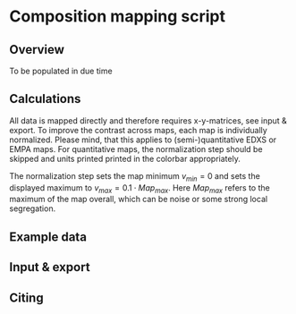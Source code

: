 # Composition mapping script
## Overview
To be populated in due time


## Calculations
All data is mapped directly and therefore requires x-y-matrices, see input & export.
To improve the contrast across maps, each map is individually normalized. Please mind, that this applies to (semi-)quantitative EDXS or EMPA maps.
For quantitative maps, the normalization step should be skipped and units printed printed in the colorbar appropriately.

The normalization step sets the map minimum $v_{min} = 0$ and sets the displayed maximum to $v_{max} = 0.1 \cdot Map_{max}$.
Here $Map_{max}$ refers to the maximum of the map overall, which can be noise or some strong local segregation.


## Example data


## Input & export


## Citing


